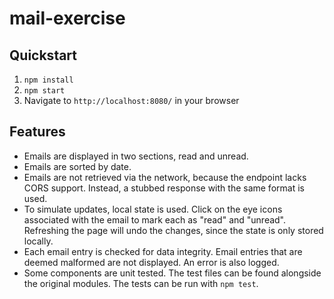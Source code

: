 # mail-exercise

## Quickstart
1. `npm install`
2. `npm start`
3. Navigate to `http://localhost:8080/` in your browser

## Features
- Emails are displayed in two sections, read and unread.
- Emails are sorted by date.
- Emails are not retrieved via the network, because the endpoint lacks CORS support. Instead, a stubbed response with the same format is used.
- To simulate updates, local state is used. Click on the eye icons associated with the email to mark each as "read" and "unread".
Refreshing the page will undo the changes, since the state is only stored locally.
- Each email entry is checked for data integrity. Email entries that are deemed malformed are not displayed. An error is also logged.
- Some components are unit tested. The test files can be found alongside the original modules. The tests can be run with `npm test`.
